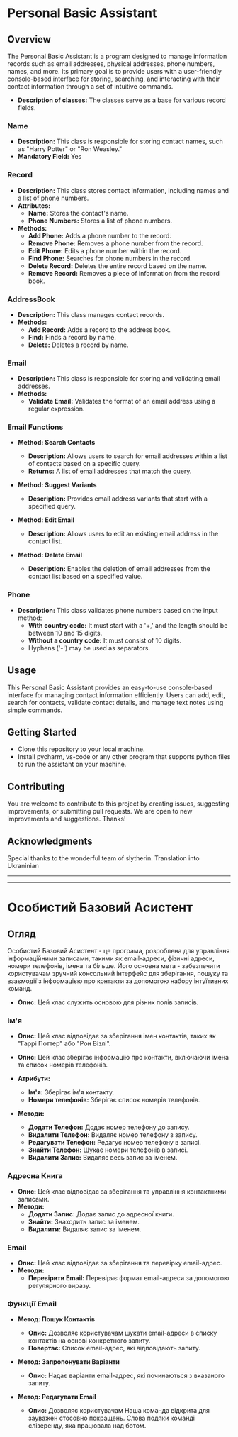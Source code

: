 # Personal Basic Assistant

## Overview

The Personal Basic Assistant is a program designed to manage information records such as email addresses, physical addresses, phone numbers, names, and more. Its primary goal is to provide users with a user-friendly console-based interface for storing, searching, and interacting with their contact information through a set of intuitive commands.

- **Description of classes:** The classes serve as a base for various record fields.

### Name

- **Description:** This class is responsible for storing contact names, such as "Harry Potter" or "Ron Weasley."
- **Mandatory Field:** Yes

### Record

- **Description:** This class stores contact information, including names and a list of phone numbers.
- **Attributes:**
  - **Name:** Stores the contact's name.
  - **Phone Numbers:** Stores a list of phone numbers.
- **Methods:**
  - **Add Phone:** Adds a phone number to the record.
  - **Remove Phone:** Removes a phone number from the record.
  - **Edit Phone:** Edits a phone number within the record.
  - **Find Phone:** Searches for phone numbers in the record.
  - **Delete Record:** Deletes the entire record based on the name.
  - **Remove Record:** Removes a piece of information from the record book. 

### AddressBook

- **Description:** This class manages contact records.
- **Methods:**
  - **Add Record:** Adds a record to the address book.
  - **Find:** Finds a record by name.
  - **Delete:** Deletes a record by name.

### Email

- **Description:** This class is responsible for storing and validating email addresses.
- **Methods:**
  - **Validate Email:** Validates the format of an email address using a regular expression.

### Email Functions

- **Method: Search Contacts**
  - **Description:** Allows users to search for email addresses within a list of contacts based on a specific query.
  - **Returns:** A list of email addresses that match the query.

- **Method: Suggest Variants**
  - **Description:** Provides email address variants that start with a specified query.

- **Method: Edit Email**
  - **Description:** Allows users to edit an existing email address in the contact list.

- **Method: Delete Email**
  - **Description:** Enables the deletion of email addresses from the contact list based on a specified value.

### Phone

- **Description:** This class validates phone numbers based on the input method:
  - **With country code:** It must start with a '+,' and the length should be between 10 and 15 digits.
  - **Without a country code:** It must consist of 10 digits.
  - Hyphens ('-') may be used as separators.

## Usage

This Personal Basic Assistant provides an easy-to-use console-based interface for managing contact information efficiently. Users can add, edit, search for contacts, validate contact details, and manage text notes using simple commands.

## Getting Started

- Clone this repository to your local machine.
- Install pycharm, vs-code or any other program that supports python files to run the assistant on your machine. 

## Contributing

You are welcome to contribute to this project by creating issues, suggesting improvements, or submitting pull requests. We are open to new improvements and suggestions. Thanks!

## Acknowledgments

Special thanks to the wonderful team of slytherin.
Translation into Ukraninian
***************************************************************************************************************
***************************************************************************************************************
# Особистий Базовий Асистент

## Огляд

Особистий Базовий Асистент - це програма, розроблена для управління інформаційними записами, такими як email-адреси, фізичні адреси, номери телефонів, імена та більше. Його основна мета - забезпечити користувачам зручний консольний інтерфейс для зберігання, пошуку та взаємодії з інформацією про контакти за допомогою набору інтуїтивних команд.

- **Опис:** Цей клас служить основою для різних полів записів.

### Ім'я

- **Опис:** Цей клас відповідає за зберігання імен контактів, таких як "Гаррі Поттер" або "Рон Візлі".

- **Опис:** Цей клас зберігає інформацію про контакти, включаючи імена та список номерів телефонів.
- **Атрибути:**
  - **Ім'я:** Зберігає ім'я контакту.
  - **Номери телефонів:** Зберігає список номерів телефонів.
- **Методи:**
  - **Додати Телефон:** Додає номер телефону до запису.
  - **Видалити Телефон:** Видаляє номер телефону з запису.
  - **Редагувати Телефон:** Редагує номер телефону в записі.
  - **Знайти Телефон:** Шукає номери телефонів в записі.
  - **Видалити Запис:** Видаляє весь запис за іменем.

### Адресна Книга

- **Опис:** Цей клас відповідає за зберігання та управління контактними записами.
- **Методи:**
  - **Додати Запис:** Додає запис до адресної книги.
  - **Знайти:** Знаходить запис за іменем.
  - **Видалити:** Видаляє запис за іменем.

### Email

- **Опис:** Цей клас відповідає за зберігання та перевірку email-адрес.
- **Методи:**
  - **Перевірити Email:** Перевіряє формат email-адреси за допомогою регулярного виразу.

### Функції Email

- **Метод: Пошук Контактів**
  - **Опис:** Дозволяє користувачам шукати email-адреси в списку контактів на основі конкретного запиту.
  - **Повертає:** Список email-адрес, які відповідають запиту.

- **Метод: Запропонувати Варіанти**
  - **Опис:** Надає варіанти email-адрес, які починаються з вказаного запиту.

- **Метод: Редагувати Email**
  - **Опис:** Дозволяє користувачам
Наша команда відкрита для зауважен стосовно покращень.
Слова подяки команді слізеренду, яка працювала над ботом.
